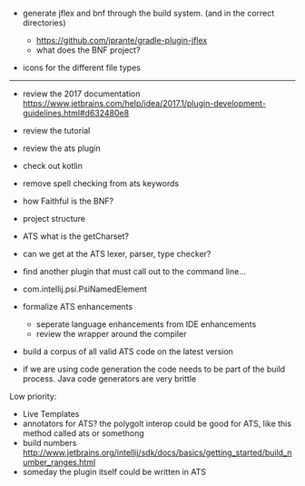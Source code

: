 * generate jflex and bnf through the build system. (and in the correct directories)
  * https://github.com/jprante/gradle-plugin-jflex
  * what does the BNF project?

* icons for the different file types
---
* review the 2017 documentation https://www.jetbrains.com/help/idea/2017.1/plugin-development-guidelines.html#d632480e8
* review the tutorial
* review the ats plugin
* check out kotlin


* remove spell checking from ats keywords

* how Faithful is the BNF?
* project structure
* ATS what is the getCharset?
* can we get at the ATS lexer, parser, type checker?
* find another plugin that must call out to the command line...
* com.intellij.psi.PsiNamedElement

* formalize ATS enhancements
  * seperate language enhancements from IDE enhancements
  * review the wrapper around the compiler
* build a corpus of all valid ATS code on the latest version
* if we are using code generation the code needs to be part of the build process. Java code generators are very brittle


Low priority:
* Live Templates
* annotators for ATS? the polygolt interop could be good for ATS, like this method called ats or somethong
* build numbers http://www.jetbrains.org/intellij/sdk/docs/basics/getting_started/build_number_ranges.html
* someday the plugin itself could be written in ATS
